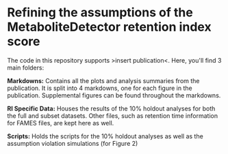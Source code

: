 # Refining the assumptions of the MetaboliteDetector retention index score

The code in this repository supports >insert publication<. Here, you'll find 3 main folders: 

**Markdowns:** Contains all the plots and analysis summaries from the publication. It is split into 4 markdowns, one for each figure in the publication. Supplemental figures can be found throughout the markdowns. 

**RI Specific Data:** Houses the results of the 10% holdout analyses for both the full and subset datasets. Other files, such as retention time information for FAMES files, are kept here as well. 

**Scripts:** Holds the scripts for the 10% holdout analyses as well as the assumption violation simulations (for Figure 2) 
